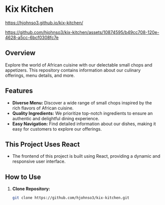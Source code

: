 # Kix Kitchen

https://hjohnso3.github.io/kix-kitchen/

https://github.com/hjohnso3/kix-kitchen/assets/10874595/b49cc708-120e-4628-a5cc-6bcf0308fc7e

## Overview
Explore the world of African cuisine with our delectable small chops and appetizers. This repository contains information about our culinary offerings, menu details, and more.

## Features
- **Diverse Menu:** Discover a wide range of small chops inspired by the rich flavors of African cuisine.
- **Quality Ingredients:** We prioritize top-notch ingredients to ensure an authentic and delightful dining experience.
- **Easy Navigation:** Find detailed information about our dishes, making it easy for customers to explore our offerings.

## This Project Uses React
- The frontend of this project is built using React, providing a dynamic and responsive user interface.

## How to Use
1. **Clone Repository:**
   ```bash
   git clone https://github.com/hjohnso3/kix-kitchen.git
